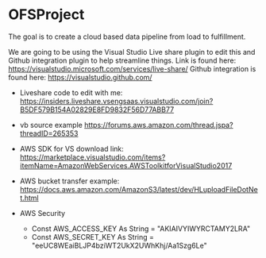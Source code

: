 
# OFSProject
The goal is to create a cloud based data pipeline from load to fulfillment.

We are going to be using the Visual Studio Live share plugin to edit this and Github integration plugin to help streamline things.
Link is found here: https://visualstudio.microsoft.com/services/live-share/
Github integration is found here: https://visualstudio.github.com/

 - Liveshare code to edit with me: https://insiders.liveshare.vsengsaas.visualstudio.com/join?B5DF579B154A02829E8FD9832F56D77ABB77

 - vb source example https://forums.aws.amazon.com/thread.jspa?threadID=265353

  - AWS SDK for VS download link: https://marketplace.visualstudio.com/items?itemName=AmazonWebServices.AWSToolkitforVisualStudio2017
  
  - AWS bucket transfer example: https://docs.aws.amazon.com/AmazonS3/latest/dev/HLuploadFileDotNet.html

  - AWS Security
      - Const AWS_ACCESS_KEY As String = "AKIAIVYIWYRCTAMY2LRA"
      - Const AWS_SECRET_KEY As String = "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"
